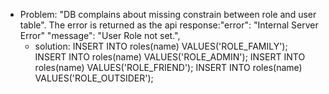 - Problem: "DB complains about missing constrain between role and user table". The error is returned as the api response:"error": "Internal Server Error" "message": "User Role not set.", 
    - solution: INSERT INTO roles(name) VALUES('ROLE_FAMILY');
                INSERT INTO roles(name) VALUES('ROLE_ADMIN');
                INSERT INTO roles(name) VALUES('ROLE_FRIEND');
                INSERT INTO roles(name) VALUES('ROLE_OUTSIDER');

                